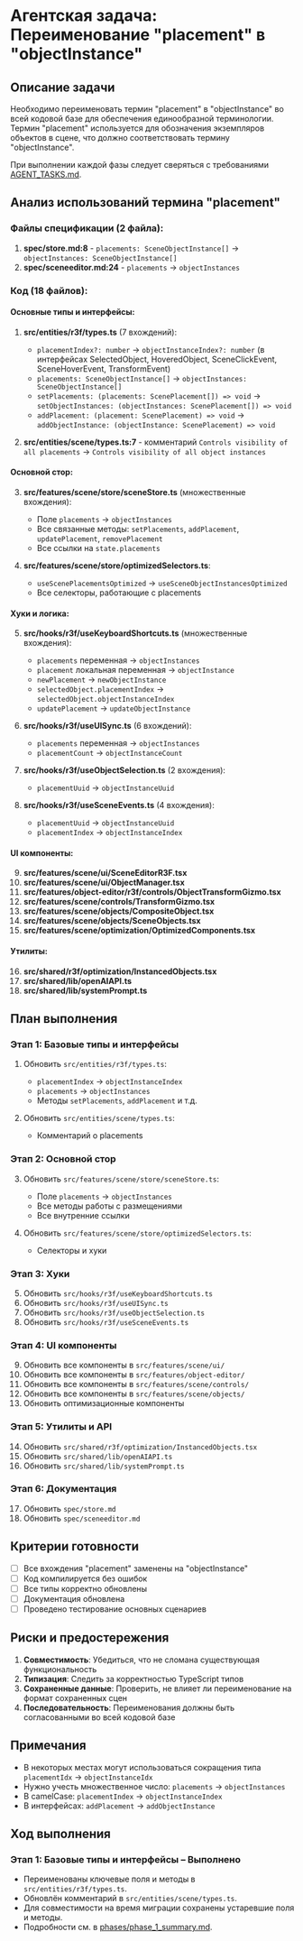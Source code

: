 # Агентская задача: Переименование "placement" в "objectInstance"

## Описание задачи
Необходимо переименовать термин "placement" в "objectInstance" во всей кодовой базе для обеспечения единообразной терминологии. Термин "placement" используется для обозначения экземпляров объектов в сцене, что должно соответствовать термину "objectInstance".

При выполнении каждой фазы следует сверяться с требованиями [AGENT_TASKS.md](../../docs/AGENT_TASKS.md).

## Анализ использований термина "placement"

### Файлы спецификации (2 файла):
1. **spec/store.md:8** - `placements: SceneObjectInstance[]` → `objectInstances: SceneObjectInstance[]`
2. **spec/sceneeditor.md:24** - `placements` → `objectInstances`

### Код (18 файлов):

#### Основные типы и интерфейсы:
1. **src/entities/r3f/types.ts** (7 вхождений):
   - `placementIndex?: number` → `objectInstanceIndex?: number` (в интерфейсах SelectedObject, HoveredObject, SceneClickEvent, SceneHoverEvent, TransformEvent)
   - `placements: SceneObjectInstance[]` → `objectInstances: SceneObjectInstance[]`
   - `setPlacements: (placements: ScenePlacement[]) => void` → `setObjectInstances: (objectInstances: ScenePlacement[]) => void`
   - `addPlacement: (placement: ScenePlacement) => void` → `addObjectInstance: (objectInstance: ScenePlacement) => void`

2. **src/entities/scene/types.ts:7** - комментарий `Controls visibility of all placements` → `Controls visibility of all object instances`

#### Основной стор:
3. **src/features/scene/store/sceneStore.ts** (множественные вхождения):
   - Поле `placements` → `objectInstances`
   - Все связанные методы: `setPlacements`, `addPlacement`, `updatePlacement`, `removePlacement`
   - Все ссылки на `state.placements`

4. **src/features/scene/store/optimizedSelectors.ts**:
   - `useScenePlacementsOptimized` → `useSceneObjectInstancesOptimized`
   - Все селекторы, работающие с placements

#### Хуки и логика:
5. **src/hooks/r3f/useKeyboardShortcuts.ts** (множественные вхождения):
   - `placements` переменная → `objectInstances`
   - `placement` локальная переменная → `objectInstance`
   - `newPlacement` → `newObjectInstance`
   - `selectedObject.placementIndex` → `selectedObject.objectInstanceIndex`
   - `updatePlacement` → `updateObjectInstance`

6. **src/hooks/r3f/useUISync.ts** (6 вхождений):
   - `placements` переменная → `objectInstances`
   - `placementCount` → `objectInstanceCount`

7. **src/hooks/r3f/useObjectSelection.ts** (2 вхождения):
   - `placementUuid` → `objectInstanceUuid`

8. **src/hooks/r3f/useSceneEvents.ts** (4 вхождения):
   - `placementUuid` → `objectInstanceUuid`
   - `placementIndex` → `objectInstanceIndex`

#### UI компоненты:
9. **src/features/scene/ui/SceneEditorR3F.tsx**
10. **src/features/scene/ui/ObjectManager.tsx**
11. **src/features/object-editor/r3f/controls/ObjectTransformGizmo.tsx**
12. **src/features/scene/controls/TransformGizmo.tsx**
13. **src/features/scene/objects/CompositeObject.tsx**
14. **src/features/scene/objects/SceneObjects.tsx**
15. **src/features/scene/optimization/OptimizedComponents.tsx**

#### Утилиты:
16. **src/shared/r3f/optimization/InstancedObjects.tsx**
17. **src/shared/lib/openAIAPI.ts**
18. **src/shared/lib/systemPrompt.ts**

## План выполнения

### Этап 1: Базовые типы и интерфейсы
1. Обновить `src/entities/r3f/types.ts`:
   - `placementIndex` → `objectInstanceIndex`
   - `placements` → `objectInstances` 
   - Методы `setPlacements`, `addPlacement` и т.д.

2. Обновить `src/entities/scene/types.ts`:
   - Комментарий о placements

### Этап 2: Основной стор
3. Обновить `src/features/scene/store/sceneStore.ts`:
   - Поле `placements` → `objectInstances`
   - Все методы работы с размещениями
   - Все внутренние ссылки

4. Обновить `src/features/scene/store/optimizedSelectors.ts`:
   - Селекторы и хуки

### Этап 3: Хуки
5. Обновить `src/hooks/r3f/useKeyboardShortcuts.ts`
6. Обновить `src/hooks/r3f/useUISync.ts`
7. Обновить `src/hooks/r3f/useObjectSelection.ts`
8. Обновить `src/hooks/r3f/useSceneEvents.ts`

### Этап 4: UI компоненты
9. Обновить все компоненты в `src/features/scene/ui/`
10. Обновить все компоненты в `src/features/object-editor/`
11. Обновить все компоненты в `src/features/scene/controls/`
12. Обновить все компоненты в `src/features/scene/objects/`
13. Обновить оптимизационные компоненты

### Этап 5: Утилиты и API
14. Обновить `src/shared/r3f/optimization/InstancedObjects.tsx`
15. Обновить `src/shared/lib/openAIAPI.ts`
16. Обновить `src/shared/lib/systemPrompt.ts`

### Этап 6: Документация
17. Обновить `spec/store.md`
18. Обновить `spec/sceneeditor.md`

## Критерии готовности
- [ ] Все вхождения "placement" заменены на "objectInstance"
- [ ] Код компилируется без ошибок
- [ ] Все типы корректно обновлены
- [ ] Документация обновлена
- [ ] Проведено тестирование основных сценариев

## Риски и предостережения
1. **Совместимость**: Убедиться, что не сломана существующая функциональность
2. **Типизация**: Следить за корректностью TypeScript типов
3. **Сохраненные данные**: Проверить, не влияет ли переименование на формат сохраненных сцен
4. **Последовательность**: Переименования должны быть согласованными во всей кодовой базе

## Примечания
- В некоторых местах могут использоваться сокращения типа `placementIdx` → `objectInstanceIdx`
- Нужно учесть множественное число: `placements` → `objectInstances`
- В camelCase: `placementIndex` → `objectInstanceIndex`
- В интерфейсах: `addPlacement` → `addObjectInstance`

## Ход выполнения

### Этап 1: Базовые типы и интерфейсы – Выполнено
- Переименованы ключевые поля и методы в `src/entities/r3f/types.ts`.
- Обновлён комментарий в `src/entities/scene/types.ts`.
- Для совместимости на время миграции сохранены устаревшие поля и методы.
- Подробности см. в [phases/phase_1_summary.md](phases/phase_1_summary.md).
